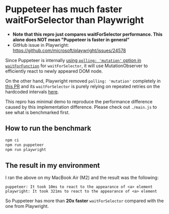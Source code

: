 # Puppeteer has much faster waitForSelector than Playwright

- **Note that this repro just compares waitForSelector performance. This alone does NOT mean "Puppeteer is faster in general"**
- GitHub issue in Playwright: https://github.com/microsoft/playwright/issues/24578

Since Puppeteer is internally [using `polling: 'mutation'` option in `waitForFunction`](https://github.com/puppeteer/puppeteer/blob/9a814a365644a1e404eb36266a08f579bb2c26ac/packages/puppeteer-core/src/common/IsolatedWorld.ts#L443-L443) for `waitForSelector`, it will use MutationObserver to efficiently react to newly appeared DOM node.

On the other hand, Playwright removed `polling: 'mutation'` completely in [this PR](https://github.com/microsoft/playwright/pull/2048) and its `waitForSelector` is purely relying on repeated retries on the hardcoded intervals [here](https://github.com/microsoft/playwright/blob/b0473b71cd8ba183baa81547cb45013194251d13/packages/playwright-core/src/server/frames.ts#L777-L777).

This repro has minimal demo to reproduce the performance difference caused by this implementation difference.
Please check out `./main.js` to see what is benchmarked first.

## How to run the benchmark

```sh
npm ci
npm run puppeteer
npm run playwright
```

## The result in my environment

I ran the above on my MacBook Air (M2) and the result was the following:

```
puppeteer: It took 10ms to react to the appearance of <a> element
playwright: It took 321ms to react to the appearance of <a> element
```

So Puppeteer has more than **20x faster** `waitForSelector` compared with the one from Playwright.
